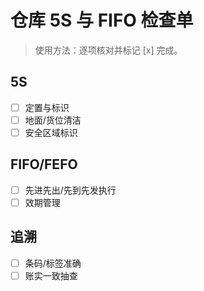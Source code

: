 # 仓库 5S 与 FIFO 检查单

> 使用方法：逐项核对并标记 [x] 完成。

## 5S

- [ ] 定置与标识
- [ ] 地面/货位清洁
- [ ] 安全区域标识

## FIFO/FEFO

- [ ] 先进先出/先到先发执行
- [ ] 效期管理

## 追溯

- [ ] 条码/标签准确
- [ ] 账实一致抽查
